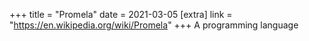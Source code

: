 +++
title = "Promela"
date = 2021-03-05
[extra]
link = "https://en.wikipedia.org/wiki/Promela"
+++
A programming language


